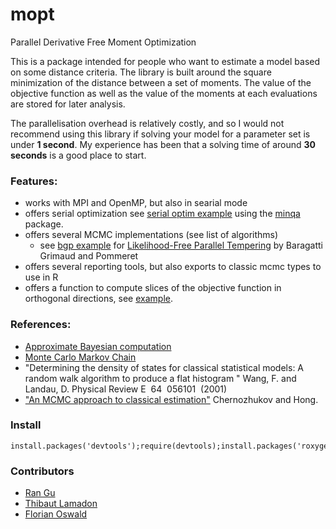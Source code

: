 mopt
====

Parallel Derivative Free Moment Optimization

This is a package intended for people who want to estimate a model based on some distance criteria. The library is built around the square minimization of the distance between a set of moments. The value of the objective function as well as the value of the moments at each evaluations are stored for later analysis. 

The parallelisation overhead is relatively costly, and so I would not recommend using this library if solving your model for a parameter set is under __1 second__. My experience has been that a solving time of around __30 seconds__ is a good place to start.

### Features:

 - works with MPI and OpenMP, but also in searial mode
 - offers serial optimization see [serial optim example](https://github.com/tlamadon/mopt/blob/master/examples/example-serial-optim.r) using the [minqa](http://cran.r-project.org/web/packages/minqa/index.html) package.
 - offers several MCMC implementations (see list of algorithms)
   - see [bgp example](https://github.com/tlamadon/mopt/blob/master/examples/example-bgp.r) for [Likelihood-Free Parallel Tempering](http://arxiv.org/abs/1108.3423)  by  Baragatti Grimaud and Pommeret 
 - offers several reporting tools, but also exports to classic mcmc types to use in R
 - offers a function to compute slices of the objective function in orthogonal directions, see [example](https://github.com/tlamadon/mopt/blob/master/examples/example-slices.r).

### References:

 - [Approximate Bayesian computation](http://en.wikipedia.org/wiki/Approximate_Bayesian_computation)
 - [Monte Carlo Markov Chain](http://en.wikipedia.org/wiki/Markov_chain_Monte_Carlo)
 - "Determining the density of states for classical statistical models: A random walk algorithm to produce a flat histogram "
Wang, F. and Landau, D. Physical Review E  64  056101  (2001)
 - ["An MCMC approach to classical estimation"](http://papers.ssrn.com/sol3/papers.cfm?abstract_id=420371) Chernozhukov and Hong.
 
### Install

    install.packages('devtools');require(devtools);install.packages('roxygen2');require(roxygen2);install_github('mopt',user='tlamadon')

### Contributors

 - [Ran Gu](https://github.com/lionup)
 - [Thibaut Lamadon](https://github.com/tlamadon)
 - [Florian Oswald](https://github.com/floswald)
